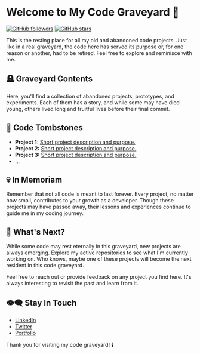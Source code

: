 # Welcome to My Code Graveyard 👻

[![GitHub followers](https://img.shields.io/github/followers/YourUsername?label=Follow&style=social)](https://github.com/YourUsername)
[![GitHub stars](https://img.shields.io/github/stars/YourUsername/YourGraveyardRepo?style=social)](https://github.com/YourUsername/YourGraveyardRepo)

This is the resting place for all my old and abandoned code projects. Just like in a real graveyard, the code here has served its purpose or, for one reason or another, had to be retired. Feel free to explore and reminisce with me.

## 🪦 Graveyard Contents

Here, you'll find a collection of abandoned projects, prototypes, and experiments. Each of them has a story, and while some may have died young, others lived long and fruitful lives before their final commit.

## 📜 Code Tombstones

- **Project 1:** [Short project description and purpose.](Project1Link)
- **Project 2:** [Short project description and purpose.](Project2Link)
- **Project 3:** [Short project description and purpose.](Project3Link)
- ...

## 💀 In Memoriam

Remember that not all code is meant to last forever. Every project, no matter how small, contributes to your growth as a developer. Though these projects may have passed away, their lessons and experiences continue to guide me in my coding journey.

## 🌱 What's Next?

While some code may rest eternally in this graveyard, new projects are always emerging. Explore my active repositories to see what I'm currently working on. Who knows, maybe one of these projects will become the next resident in this code graveyard.

Feel free to reach out or provide feedback on any project you find here. It's always interesting to revisit the past and learn from it.

## 👁️‍🗨️ Stay In Touch

- [LinkedIn](https://www.linkedin.com/in/YourUsername)
- [Twitter](https://twitter.com/YourTwitterHandle)
- [Portfolio](https://yourportfolio.com)

Thank you for visiting my code graveyard! 🕯️
